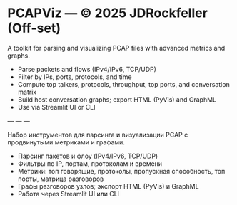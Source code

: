 # PCAPViz — © 2025 JDRockfeller (Off-set)

A toolkit for parsing and visualizing PCAP files with advanced metrics and graphs.

- Parse packets and flows (IPv4/IPv6, TCP/UDP)
- Filter by IPs, ports, protocols, and time
- Compute top talkers, protocols, throughput, top ports, and conversation matrix
- Build host conversation graphs; export HTML (PyVis) and GraphML
- Use via Streamlit UI or CLI

— — —

Набор инструментов для парсинга и визуализации PCAP с продвинутыми метриками и графами.

- Парсинг пакетов и флоу (IPv4/IPv6, TCP/UDP)
- Фильтры по IP, портам, протоколам и времени
- Метрики: топ говорящие, протоколы, пропускная способность, топ порты, матрица разговоров
- Графы разговоров узлов; экспорт HTML (PyVis) и GraphML
- Работа через Streamlit UI или CLI
